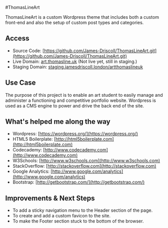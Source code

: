 #ThomasLineArt

ThomasLineArt is a custom Wordpress theme that includes both a custom front-end and also the setup of custom post types and categories.

## Access
* Source Code: [https://github.com/James-Driscoll/ThomasLineArt.git](https://github.com/James-Driscoll/ThomasLineArt.git)
* Live Domain: [art.thomasline.uk](http://art.thomasline.uk) (Not live yet, still in staging.)
* Staging Domain: [staging.jamesdriscoll.london/artthomaslineuk](http://staging.jamesdriscoll.london/artthomaslineuk)

## Use Case
The purpose of this project is to enable an art student to easily manage and administer a functioning and competitive portfolio website. Wordpress is used as a CMS engine to power and drive the back end of the site.

## What's helped me along the way
* Wordpress: [https://wordpress.org/](https://wordpress.org/)
* HTML5 Boilerplate: [http://html5boilerplate.com](http://html5boilerplate.com)
* Codecademy: [http://www.codecademy.com](http://www.codecademy.com)
* W3Schools: [http://www.w3schools.com](http://www.w3schools.com)
* StackOverflow: [http://stackoverflow.com](http://stackoverflow.com)
* Google Analytics: [http://www.google.com/analytics](http://www.google.com/analytics)
* Bootstrap: [http://getbootstrap.com/](http://getbootstrap.com/)

## Improvements & Next Steps
* To add a sticky navigation menu to the Header section of the page.
* To create and add a custom favicon to the site.
* To make the Footer section stuck to the bottom of the browser.